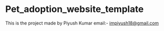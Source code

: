 # Pet_adoption_website_template
This is the project made by Piyush Kumar email:- impiyush18@gmail.com

